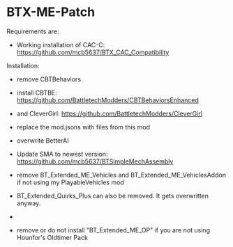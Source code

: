 # BTX-ME-Patch

Requirements are:

- Working installation of CAC-C: https://github.com/mcb5637/BTX_CAC_Compatibility


Installation:

- remove CBTBehaviors

- install CBTBE: https://github.com/BattletechModders/CBTBehaviorsEnhanced

- and CleverGirl: https://github.com/BattletechModders/CleverGirl

- replace the mod.jsons with files from this mod

- overwrite BetterAI

- Update SMA to newest version: https://github.com/mcb5637/BTSimpleMechAssembly

- remove BT_Extended_ME_Vehicles and BT_Extended_ME_VehiclesAddon if not using my PlayableVehicles mod

- BT_Extended_Quirks_Plus can also be removed. It gets overwritten anyway.
- 
- remove or do not install "BT_Extended_ME_OP" if you are not using Hounfor's Oldtimer Pack

